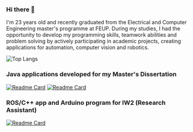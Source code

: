 ### Hi there 👋

I'm 23 years old and recently graduated from the Electrical and Computer Engineering master's programme at FEUP. During my studies, I had the opportunity to develop my programming skills, teamwork abilities and problem solving by actively participating in academic projects, creating applications for automation, computer vision and robotics.


![Top Langs](https://github-readme-stats.vercel.app/api/top-langs/?username=pedrosilva2703&layout=compact&theme=radical)

### Java applications developed for my Master's Dissertation
[![Readme Card](https://github-readme-stats.vercel.app/api/pin/?username=pedrosilva2703&repo=mini_erp&show_owner=true)](https://github.com/pedrosilva2703/mini_erp)
[![Readme Card](https://github-readme-stats.vercel.app/api/pin/?username=pedrosilva2703&repo=mini_mes&show_owner=true)](https://github.com/pedrosilva2703/mini_mes)

### ROS/C++ app and Arduino program for IW2 (Research Assistant)
[![Readme Card](https://github-readme-stats.vercel.app/api/pin/?username=dany3cunha&repo=IW2.0&show_owner=true)](https://github.com/dany3cunha/IW2.0)
<!--
**pedrosilva2703/pedrosilva2703** is a ✨ _special_ ✨ repository because its `README.md` (this file) appears on your GitHub profile.

Here are some ideas to get you started:

- 🔭 I’m currently working on ...
- 🌱 I’m currently learning ...
- 👯 I’m looking to collaborate on ...
- 🤔 I’m looking for help with ...
- 💬 Ask me about ...
- 📫 How to reach me: ...
- 😄 Pronouns: ...
- ⚡ Fun fact: ...
-->

